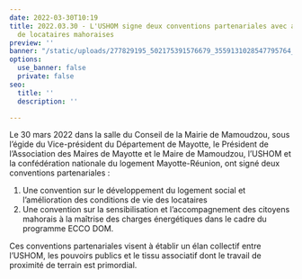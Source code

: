 ```yaml
---
date: 2022-03-30T10:19
title: 2022.03.30 - L'USHOM signe deux conventions partenariales avec avec les Associations
  de locataires mahoraises
preview: ''
banner: "/static/uploads/277829195_502175391576679_3559131028547795764_n.jpg"
options:
  use_banner: false
  private: false
seo:
  title: ''
  description: ''

---
```

Le 30 mars 2022 dans la salle du Conseil de la Mairie de Mamoudzou, sous l’égide du Vice-président du Département de Mayotte, le Président de l’Association des Maires de Mayotte et le Maire de Mamoudzou, l’USHOM et la confédération nationale du logement Mayotte-Réunion, ont signé deux conventions partenariales :

1.  Une convention sur le développement du logement social et l’amélioration des conditions de vie des locataires 
2. Une convention sur la sensibilisation et l’accompagnement des citoyens mahorais à la maîtrise des charges énergétiques dans le cadre du programme ECCO DOM.

Ces conventions partenariales visent à établir un élan collectif entre l’USHOM, les pouvoirs publics et le tissu associatif dont le travail de proximité de terrain est primordial.